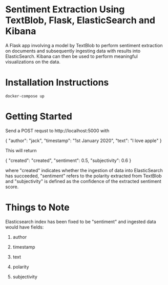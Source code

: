# Sentiment Extraction Using TextBlob, Flask, ElasticSearch and Kibana

A Flask app involving a model by TextBlob to perform sentiment extraction on documents and subsequently ingesting data with results into
ElasticSearch. Kibana can then be used to perform meaningful visualizations on the data.

# Installation Instructions

```
docker-compose up
```

# Getting Started

Send a POST requst to http://localhost:5000 with

{
	"author": "jack",
	"timestamp": "1st January 2020",
	"text": "I love apple"
}

This will return

{
  "created": "created",
  "sentiment": 0.5,
  "subjectivity": 0.6
}

where "created" indicates whether the ingestion of data into ElasticSearch has succeeded, "sentiment" refers to the polarity extracted from TextBlob
and "subjectivity" is defined as the confidence of the extracted sentiment score.

# Things to Note

Elasticsearch index has been fixed to be "sentiment" and ingested data would have fields:

1. author

2. timestamp

3. text

4. polarity

5. subjectivity